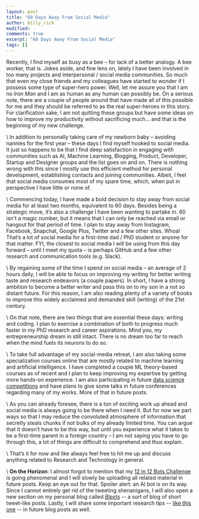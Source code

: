 ```yaml
---
layout: post
title: "60 Days Away From Social Media"
author: billy_rick
modified:
comments: true
excerpt: "60 Days Away From Social Media"
tags: []
---
```


Recently, I find myself as busy as a bee – for lack of a better analogy. A bee worker, that is. Jokes aside, and fine lens on, lately I have been involved in too many projects and interpersonal / social media communities. So much that even my close friends and my colleagues have started to wonder if I possess some type of super-hero power. Well, let me assure you that I am no *Iron Man* and I am as human as any human can possibly be. On a serious note, there are a couple of people around that have made all of this possible for me and they should be referred to as the real super-heroes in this story. For clarification sake, I am not quitting these groups but have some ideas on how to improve my productivity without sacrificing much... and that is the beginning of my new challenge.

\\
In addition to personally taking care of my newborn baby – avoiding nannies for the first year – these days I find myself hooked to social media. It just so happens to be that I find deep satisfaction in engaging with communities such as AI, Machine Learning, Blogging, Product, Developer, Startup and Designer groups and the list goes on and on. There is nothing wrong with this since I mostly use this efficient method for personal development, establishing contacts and joining communities. Albeit, I feel that social media consumes most of my spare time, which, when put in perspective I have little or none of. 

\\
Commencing today, I have made a bold decision to stay away from social media for at least two months, equivalent to 60 days. Besides being a strategic move, it’s also a challenge I have been wanting to partake in. 60 isn't a magic number,  but it means that I can only be reached via email or hangout for that period of time. I plan to stay away from Instagram, Facebook, Snapchat, Google Plus, Twitter and a few other sites. Whoa! That’s a lot of social media for a first-time dad / PhD student or anyone for that matter. FYI, the closest to social media I will be using from this day forward – until I meet my quota – is perhaps GitHub and a few other research and communication tools (e.g. Slack).

\\
By regaining some of the time I spend on social media – an average of 2 hours daily, I will be able to focus on improving my writing for better writing taste and research endeavors (a couple papers). In short, I have a strong ambition to become a better writer and pass this on to my son in a not so distant future. For this reason, I am also reading plenty of a variety of books to improve this widely acclaimed and demanded skill (writing) of the 21st century.

\\
On that note, there are two things that are essential these days: writing and coding. I plan to exercise a combination of both to progress much faster in my PhD research and career aspirations. Mind you, my entrepreneurship dream in still intact. There is no dream too far to reach when the mind fuels its neurons to do so. 

\\
To take full advantage of my social-media retreat, I am also taking some specialization courses online that are mostly related to machine learning and artificial intelligence. I have completed a couple ML theory-based courses as of recent and I plan to keep improving my expertise by getting more hands-on experience. I am also participating in future [data science competitions](https://www.kaggle.com/omarsar) and have plans to give some talks in future conferences regarding many of my works. More of that in future posts.

\\
As you can already foresee, there is a ton of exciting work up ahead and social media is always going to be there when I need it. But for now we part ways so that I may reduce the convoluted atmosphere of information that secretly steals chunks if not bulks of my already limited time. You can argue that it doesn’t have to be this way, but until you experience what it takes to be a first-time parent in a foreign country – I am not saying you have to go through this, a lot of things are difficult to comprehend and thus explain. 

\\
That’s it for now and like always feel free to hit me up and discuss anything related to Research and Technology in general.

\\
**On the Horizon**: I almost forgot to mention that my [12 in 12 Bots Challenge](http://elvissaravia.com/12-in-12-challenge-smart-bots/) is going phenomenal and I will slowly be uploading all related material in future posts. Keep an eye out for that. Spoiler alert: an AI bot is on its way. Since I cannot entirely get rid of the tweeting shenanigans, I will also open a new section on my personal blog called [*Bleets*](http://elvissaravia.com/bleets/) -- a sort of blog of short tweet-like posts. Lastly, I will share some important research tips -- [like this one](http://elvissaravia.com/how-to-design-research-poster/) -- in future blog posts as well. 



